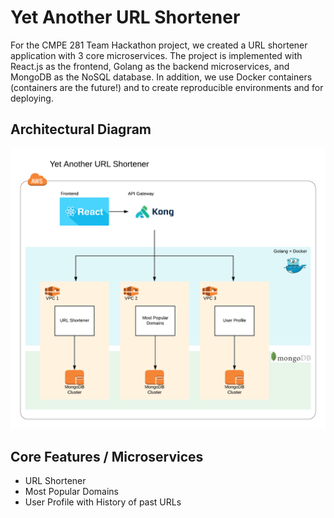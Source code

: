 # Yet Another URL Shortener
For the CMPE 281 Team Hackathon project, we created a URL shortener application with 3 core microservices. The project is implemented with React.js as the frontend, Golang as the backend microservices, and MongoDB as the NoSQL database. In addition, we use Docker containers (containers are the future!) and to create reproducible environments and for deploying.

## Architectural Diagram
![](docs/architecture.png)

## Core Features / Microservices
- URL Shortener
- Most Popular Domains
- User Profile with History of past URLs
